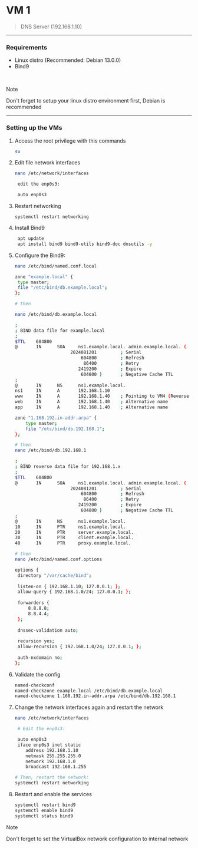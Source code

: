 # VM 1
> DNS Server (192.168.1.10)

---
### Requirements
- Linux distro (Recommended: Debian 13.0.0)
- Bind9

</br>

> [!NOTE]
> Don't forget to setup your linux distro environment first, Debian is recommended
---

### Setting up the VMs
1. Access the root privilege with this commands
   ```bash
   su
   ```

2. Edit file network interfaces
   ```bash
   nano /etc/network/interfaces

    edit the enp0s3:
   
    auto enp0s3
   ```
   
3. Restart networking
   ```
   systemctl restart networking
   ```
   
4. Install Bind9
   ```bash
    apt update
    apt install bind9 bind9-utils bind9-doc dnsutils -y
   ```
   
5. Configure the Bind9:
   ```bash
   nano /etc/bind/named.conf.local

   zone "example.local" {
    type master;
    file "/etc/bind/db.example.local";
   };

   # then

   nano /etc/bind/db.example.local

   ;
   ; BIND data file for example.local
   ;
   $TTL    604800
   @       IN      SOA     ns1.example.local. admin.example.local. (
                        2024081201         ; Serial
                            604800         ; Refresh
                             86400         ; Retry
                           2419200         ; Expire
                            604800 )       ; Negative Cache TTL
   ;
   @       IN      NS      ns1.example.local.
   ns1     IN      A       192.168.1.10
   www     IN      A       192.168.1.40    ; Pointing to VM4 (Reverse Proxy)
   web     IN      A       192.168.1.40    ; Alternative name
   app     IN      A       192.168.1.40    ; Alternative name
   
   zone "1.168.192.in-addr.arpa" {
       type master;
       file "/etc/bind/db.192.168.1";
   };

   # then
   nano /etc/bind/db.192.168.1

   ;
   ; BIND reverse data file for 192.168.1.x
   ;
   $TTL    604800
   @       IN      SOA     ns1.example.local. admin.example.local. (
                        2024081201         ; Serial
                            604800         ; Refresh
                             86400         ; Retry
                           2419200         ; Expire
                            604800 )       ; Negative Cache TTL
   ;
   @       IN      NS      ns1.example.local.
   10      IN      PTR     ns1.example.local.
   20      IN      PTR     server.example.local.
   30      IN      PTR     client.example.local.
   40      IN      PTR     proxy.example.local.

   # then
   nano /etc/bind/named.conf.options

   options {
    directory "/var/cache/bind";
    
    listen-on { 192.168.1.10; 127.0.0.1; };
    allow-query { 192.168.1.0/24; 127.0.0.1; };
    
    forwarders {
        8.8.8.8;
        8.8.4.4;
    };
    
    dnssec-validation auto;
    
    recursion yes;
    allow-recursion { 192.168.1.0/24; 127.0.0.1; };
    
    auth-nxdomain no;
   };
   
   
   ```
6. Validate the config
      ```bash
      named-checkconf
      named-checkzone example.local /etc/bind/db.example.local
      named-checkzone 1.168.192.in-addr.arpa /etc/bind/db.192.168.1
      ```
      
7. Change the network interfaces again and restart the network
   ```bash
   nano /etc/network/interfaces

    # Edit the enp0s3:
   
    auto enp0s3
    iface enp0s3 inet static
       address 192.168.1.10
       netmask 255.255.255.0
       network 192.168.1.0
       broadcast 192.168.1.255

   # Then, restart the network:
   systemctl restart networking
   ```
   
8. Restart and enable the services
      ```bash
      systemctl restart bind9
      systemctl enable bind9
      systemctl status bind9
      ```

> [!NOTE]
> Don't forget to set the VirtualBox network configuration to internal network
